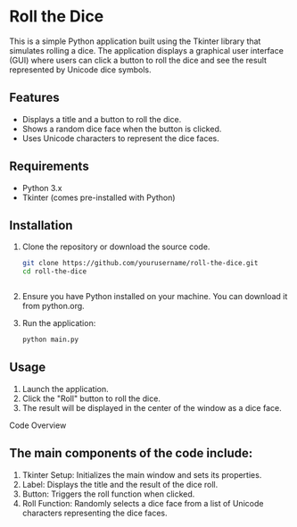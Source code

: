 # Roll the Dice

This is a simple Python application built using the Tkinter library that simulates rolling a dice. The application displays a graphical user interface (GUI) where users can click a button to roll the dice and see the result represented by Unicode dice symbols.

## Features

- Displays a title and a button to roll the dice.
- Shows a random dice face when the button is clicked.
- Uses Unicode characters to represent the dice faces.

## Requirements

- Python 3.x
- Tkinter (comes pre-installed with Python)

## Installation

1. Clone the repository or download the source code.
   ```bash
   git clone https://github.com/yourusername/roll-the-dice.git
   cd roll-the-dice



2. Ensure you have Python installed on your machine. You can download it from python.org.

3. Run the application:
   ```bash
   python main.py

## Usage

1. Launch the application.
2. Click the "Roll" button to roll the dice.
3. The result will be displayed in the center of the window as a dice face.

Code Overview

## The main components of the code include:

1. Tkinter Setup: Initializes the main window and sets its properties.
2. Label: Displays the title and the result of the dice roll.
3. Button: Triggers the roll function when clicked.
4. Roll Function: Randomly selects a dice face from a list of Unicode characters representing the dice faces.

